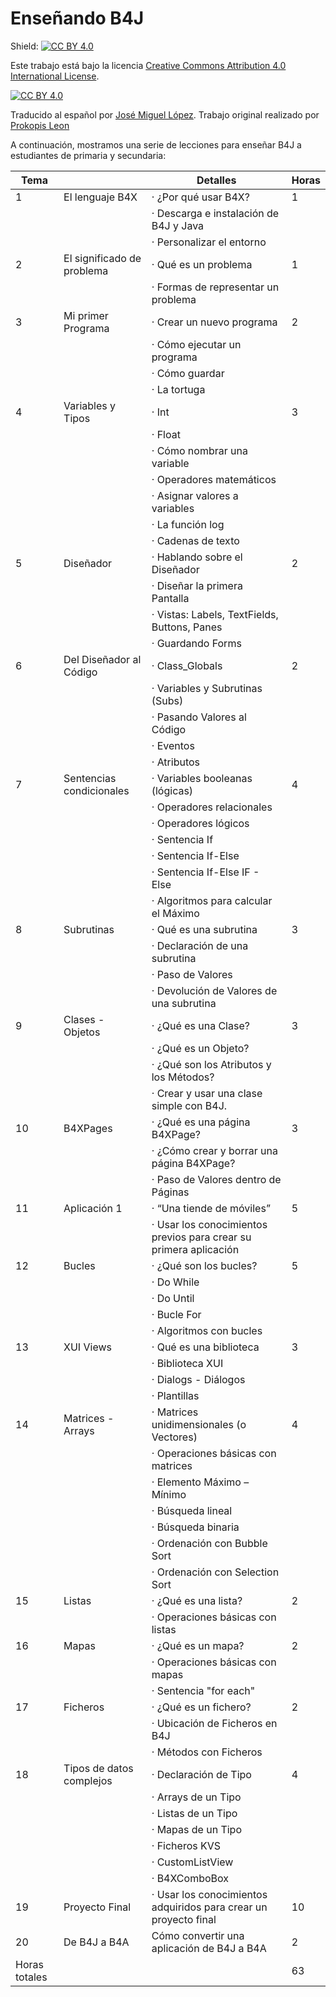 # Enseñando B4J
Shield: [![CC BY 4.0][cc-by-shield]][cc-by]

Este trabajo está bajo la licencia 
[Creative Commons Attribution 4.0 International License][cc-by].

[![CC BY 4.0][cc-by-image]][cc-by]

[cc-by]: http://creativecommons.org/licenses/by/4.0/
[cc-by-image]: https://i.creativecommons.org/l/by/4.0/88x31.png
[cc-by-shield]: https://img.shields.io/badge/License-CC%20BY%204.0-lightgrey.svg

Traducido al español por [José Miguel López](https://github.com/Lamashino). Trabajo original realizado por [Prokopis Leon](https://github.com/pliroforikos/Teaching-B4J)

A continuación, mostramos una serie de lecciones para enseñar B4J a estudiantes de primaria y secundaria:

| Tema         |                              | Detalles                                                                                              | Horas |
|--------------|------------------------------|-------------------------------------------------------------------------------------------------------|-------|
| 1            | El lenguaje B4X              | ·  ¿Por qué usar B4X?                                                                                 | 1     |
|              |                              | ·    Descarga e instalación de B4J y Java                                                             |       |
|              |                              | ·  Personalizar el entorno                                                                            |       |
| 2            | El significado de problema   | ·  Qué es un problema                                                                                 | 1     |
|              |                              | ·    Formas de representar un problema                                                                |       |
| 3            | Mi primer Programa           | ·  Crear un nuevo programa                                                                            | 2     |
|              |                              | ·    Cómo ejecutar un programa                                                                        |       |
|              |                              | ·    Cómo guardar                                                                                     |       |
|              |                              | ·    La tortuga                                                                                       |       |
| 4            | Variables y Tipos            | ·  Int                                                                                                | 3     |
|              |                              | ·  Float                                                                                              |       |
|              |                              | ·    Cómo nombrar una variable                                                                        |       |
|              |                              | ·  Operadores matemáticos                                                                             |       |
|              |                              | ·  Asignar valores a variables                                                                        |       |
|              |                              | ·  La función log                                                                                     |       |
|              |                              | ·  Cadenas de texto                                                                                   |       |
| 5            | Diseñador                    | ·  Hablando sobre el Diseñador                                                                        | 2     |
|              |                              | ·  Diseñar la primera Pantalla                                                                        |       |
|              |                              | ·    Vistas: Labels, TextFields, Buttons, Panes                                                       |       |
|              |                              | ·  Guardando Forms                                                                                    |       |
| 6            | Del Diseñador al Código      | ·  Class_Globals                                                                                      | 2     |
|              |                              | ·    Variables y Subrutinas (Subs)                                                                    |       |
|              |                              | ·    Pasando Valores al Código                                                                        |       |
|              |                              | ·    Eventos                                                                                          |       |
|              |                              | ·    Atributos                                                                                        |       |
| 7            | Sentencias condicionales     | ·  Variables booleanas (lógicas)                                                                      | 4     |
|              |                              | ·  Operadores relacionales                                                                            |       |
|              |                              | ·  Operadores lógicos                                                                                 |       |
|              |                              | ·  Sentencia If                                                                                       |       |
|              |                              | ·  Sentencia If-Else                                                                                  |       |
|              |                              | ·  Sentencia If-Else IF   - Else                                                                      |       |
|              |                              | ·  Algoritmos para calcular el Máximo                                                                                     |       |
| 8            | Subrutinas                   | ·  Qué es una subrutina                                                                               | 3     |
|              |                              | ·    Declaración de una subrutina                                                                     |       |
|              |                              | ·    Paso de Valores                                                                                  |       |
|              |                              | ·    Devolución de Valores de una subrutina                                                           |       |
| 9            | Clases - Objetos             | ·  ¿Qué es una Clase?                                                                                 | 3     |
|              |                              | ·    ¿Qué es un Objeto?                                                                               |       |
|              |                              | ·    ¿Qué son los Atributos y los Métodos?                                                            |       |
|              |                              | ·    Crear y usar una clase simple con B4J.                                                           |       |
| 10           | B4XPages                     | ·  ¿Qué es una página B4XPage?                                                                        | 3     |
|              |                              | ·    ¿Cómo crear y borrar una página B4XPage?                                                         |       |
|              |                              | ·    Paso de Valores dentro de Páginas                                                                |       |
| 11           | Aplicación 1                 | ·  “Una tiende de móviles”                                                                            | 5     |
|              |                              | ·    Usar los conocimientos previos para crear su primera aplicación                                  |       |
| 12           | Bucles                       | ·  ¿Qué son los bucles?                                                                               | 5     |
|              |                              | ·   Do While                                                                                          |       |
|              |                              | ·   Do Until                                                                                          |       |
|              |                              | ·   Bucle For                                                                                         |       |
|              |                              | ·   Algoritmos con bucles                                                                             |       |
| 13           | XUI Views                    | ·  Qué es una biblioteca                                                                              | 3     |
|              |                              | ·  Biblioteca XUI                                                                                     |       |
|              |                              | ·  Dialogs - Diálogos                                                                                 |       |
|              |                              | ·  Plantillas                                                                                         |       |
| 14           | Matrices - Arrays            | ·  Matrices unidimensionales (o Vectores)                                                             | 4     |
|              |                              | ·    Operaciones básicas con matrices                                                                 |       |
|              |                              | ·    Elemento Máximo – Mínimo                                                                         |       |
|              |                              | ·    Búsqueda lineal                                                                                  |       |
|              |                              | ·    Búsqueda binaria                                                                                 |       |
|              |                              | ·    Ordenación con Bubble Sort                                                                       |       |
|              |                              | ·    Ordenación con Selection Sort                                                                    |       |
| 15           | Listas                       | ·  ¿Qué es una lista?                                                                                 | 2     |
|              |                              | ·    Operaciones básicas con listas                                                                   |       |
| 16           | Mapas                        | ·  ¿Qué es un mapa?                                                                                   | 2     |
|              |                              | ·    Operaciones básicas con mapas                                                                    |       |
|              |                              | ·    Sentencia "for each"                                                                             |       |
| 17           | Ficheros                     | ·  ¿Qué es un fichero?                                                                                | 2     |
|              |                              | ·  Ubicación de Ficheros en B4J                                                                       |       |
|              |                              | ·  Métodos con Ficheros                                                                               |       |
| 18           | Tipos de datos complejos     | · Declaración de Tipo                                                                                 | 4     |
|              |                              | · Arrays de un Tipo                                                                                   |       |
|              |                              | · Listas de un Tipo                                                                                   |       |
|              |                              | · Mapas de un Tipo                                                                                    |       |
|              |                              | · Ficheros KVS                                                                                        |       |
|              |                              | · CustomListView                                                                                      |       |
|              |                              | · B4XComboBox                                                                                         |       |
| 19           | Proyecto Final               | · Usar los conocimientos adquiridos para crear un proyecto final                                      | 10    |
| 20           | De B4J a B4A                 | Cómo convertir una aplicación de B4J a B4A                                                            | 2     |
| Horas totales|                              |                                                                                                       | 63    |
